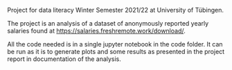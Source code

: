 Project for data literacy Winter Semester 2021/22 at University of Tübingen. 

The project is an analysis of a dataset of anonymously reported yearly salaries found at https://salaries.freshremote.work/download/.

All the code needed is in a single jupyter notebook in the code folder. It can be run as it is to generate plots and some results as presented in the project report in documentation of the analysis. 


